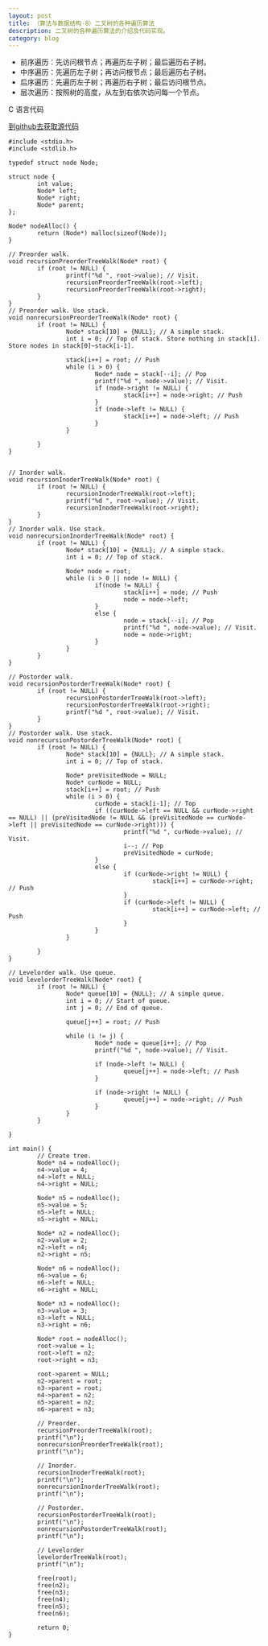 ```yaml
---
layout: post
title: （算法与数据结构-8）二叉树的各种遍历算法
description: 二叉树的各种遍历算法的介绍及代码实现。
category: blog
---
```


- 前序遍历：先访问根节点；再遍历左子树；最后遍历右子树。
- 中序遍历：先遍历左子树；再访问根节点；最后遍历右子树。
- 后序遍历：先遍历左子树；再遍历右子树；最后访问根节点。
- 层次遍历：按照树的高度，从左到右依次访问每一个节点。

C 语言代码

[到github去获取源代码](https://github.com/samirchen/algorithms/blob/master/tree/binaryTree.c)

	#include <stdio.h>
	#include <stdlib.h>
	 
	typedef struct node Node;
	 
	struct node {
	        int value;
	        Node* left;
	        Node* right;
	        Node* parent;
	};
	 
	Node* nodeAlloc() {
	        return (Node*) malloc(sizeof(Node));
	}
	 
	// Preorder walk.
	void recursionPreorderTreeWalk(Node* root) {
	        if (root != NULL) {
	                printf("%d ", root->value); // Visit.
	                recursionPreorderTreeWalk(root->left);
	                recursionPreorderTreeWalk(root->right);
	        }
	} 
	// Preorder walk. Use stack.
	void nonrecursionPreorderTreeWalk(Node* root) {
	        if (root != NULL) {
	                Node* stack[10] = {NULL}; // A simple stack.
	                int i = 0; // Top of stack. Store nothing in stack[i]. Store nodes in stack[0]~stack[i-1].
	 
	                stack[i++] = root; // Push
	                while (i > 0) {
	                        Node* node = stack[--i]; // Pop
	                        printf("%d ", node->value); // Visit.
	                        if (node->right != NULL) {
	                                stack[i++] = node->right; // Push
	                        }
	                        if (node->left != NULL) {
	                                stack[i++] = node->left; // Push
	                        }
	                }
	 
	        }
	}
	 
	 
	// Inorder walk.
	void recursionInoderTreeWalk(Node* root) {
	        if (root != NULL) {
	                recursionInoderTreeWalk(root->left);
	                printf("%d ", root->value); // Visit.
	                recursionInoderTreeWalk(root->right);
	        }
	}
	// Inorder walk. Use stack.
	void nonrecursionInorderTreeWalk(Node* root) {
	        if (root != NULL) {
	                Node* stack[10] = {NULL}; // A simple stack.
	                int i = 0; // Top of stack.
	 
	                Node* node = root;
	                while (i > 0 || node != NULL) {
	                        if(node != NULL) {
	                                stack[i++] = node; // Push
	                                node = node->left;
	                        }
	                        else {
	                                node = stack[--i]; // Pop
	                                printf("%d ", node->value); // Visit.
	                                node = node->right;
	                        }
	                }
	        }
	}
	 
	// Postorder walk.
	void recursionPostorderTreeWalk(Node* root) {
	        if (root != NULL) {
	                recursionPostorderTreeWalk(root->left);
	                recursionPostorderTreeWalk(root->right);
	                printf("%d ", root->value); // Visit.
	        }
	}
	// Postorder walk. Use stack.
	void nonrecursionPostorderTreeWalk(Node* root) {
	        if (root != NULL) {
	                Node* stack[10] = {NULL}; // A simple stack.
	                int i = 0; // Top of stack.
	 
	                Node* preVisitedNode = NULL;
	                Node* curNode = NULL;
	                stack[i++] = root; // Push
	                while (i > 0) {
	                        curNode = stack[i-1]; // Top
	                        if ((curNode->left == NULL && curNode->right == NULL) || (preVisitedNode != NULL && (preVisitedNode == curNode->left || preVisitedNode == curNode->right))) {
	                                printf("%d ", curNode->value); // Visit.
	                                i--; // Pop
	                                preVisitedNode = curNode;
	                        }
	                        else {
	                                if (curNode->right != NULL) {
	                                        stack[i++] = curNode->right; // Push
	                                }
	                                if (curNode->left != NULL) {
	                                        stack[i++] = curNode->left; // Push
	                                }
	                        }
	                }
	 
	        }
	}
	 
	// Levelorder walk. Use queue.
	void levelorderTreeWalk(Node* root) {
	        if (root != NULL) {
	                Node* queue[10] = {NULL}; // A simple queue.
	                int i = 0; // Start of queue.
	                int j = 0; // End of queue.
	 
	                queue[j++] = root; // Push
	 
	                while (i != j) {
	                        Node* node = queue[i++]; // Pop
	                        printf("%d ", node->value); // Visit.
	 
	                        if (node->left != NULL) {
	                                queue[j++] = node->left; // Push
	                        }
	 
	                        if (node->right != NULL) {
	                                queue[j++] = node->right; // Push
	                        }
	                }
	        }
	 
	}
	 
	int main() {
	        // Create tree.
	        Node* n4 = nodeAlloc();
	        n4->value = 4;
	        n4->left = NULL;
	        n4->right = NULL;
	 
	        Node* n5 = nodeAlloc();
	        n5->value = 5;
	        n5->left = NULL;
	        n5->right = NULL;
	 
	        Node* n2 = nodeAlloc();
	        n2->value = 2;
	        n2->left = n4;
	        n2->right = n5;
	 
	        Node* n6 = nodeAlloc();
	        n6->value = 6;
	        n6->left = NULL;
	        n6->right = NULL;
	 
	        Node* n3 = nodeAlloc();
	        n3->value = 3;
	        n3->left = NULL;
	        n3->right = n6;
	 
	        Node* root = nodeAlloc();
	        root->value = 1;
	        root->left = n2;
	        root->right = n3;
	 
	        root->parent = NULL;
	        n2->parent = root;
	        n3->parent = root;
	        n4->parent = n2;
	        n5->parent = n2;
	        n6->parent = n3;
	 
	        // Preorder.
	        recursionPreorderTreeWalk(root);
	        printf("\n");
	        nonrecursionPreorderTreeWalk(root);
	        printf("\n");
	 
	        // Inorder.
	        recursionInoderTreeWalk(root);
	        printf("\n");
	        nonrecursionInorderTreeWalk(root);
	        printf("\n");
	 
	        // Postorder.
	        recursionPostorderTreeWalk(root);
	        printf("\n");
	        nonrecursionPostorderTreeWalk(root);
	        printf("\n");
	 
	        // Levelorder
	        levelorderTreeWalk(root);
	        printf("\n");
	 
	        free(root);
	        free(n2);
	        free(n3);
	        free(n4);
	        free(n5);
	        free(n6);
	 
	        return 0;
	}